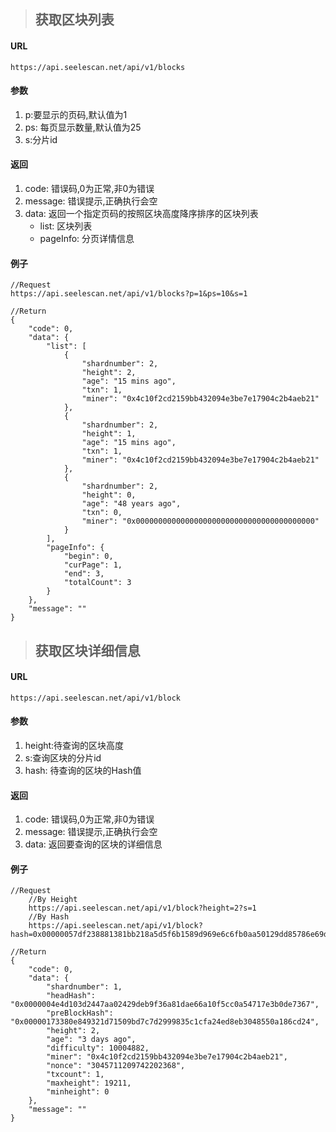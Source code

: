 >## 获取区块列表
#### URL
	https://api.seelescan.net/api/v1/blocks

#### 参数 
1. p:要显示的页码,默认值为1
2. ps: 每页显示数量,默认值为25
3. s:分片id

#### 返回
1. code: 错误码,0为正常,非0为错误
2. message: 错误提示,正确执行会空
3. data: 返回一个指定页码的按照区块高度降序排序的区块列表
	- list: 区块列表
	- pageInfo: 分页详情信息

#### 例子
	//Request
	https://api.seelescan.net/api/v1/blocks?p=1&ps=10&s=1
	
	//Return
	{
		"code": 0, 
		"data": {
			"list": [
				{
					"shardnumber": 2, 
					"height": 2, 
					"age": "15 mins ago", 
					"txn": 1, 
					"miner": "0x4c10f2cd2159bb432094e3be7e17904c2b4aeb21"
				}, 
				{
					"shardnumber": 2, 
					"height": 1, 
					"age": "15 mins ago", 
					"txn": 1, 
					"miner": "0x4c10f2cd2159bb432094e3be7e17904c2b4aeb21"
				}, 
				{
					"shardnumber": 2, 
					"height": 0, 
					"age": "48 years ago", 
					"txn": 0, 
					"miner": "0x0000000000000000000000000000000000000000"
				}
			], 
			"pageInfo": {
				"begin": 0, 
				"curPage": 1, 
				"end": 3, 
				"totalCount": 3
			}
		}, 
		"message": ""
	}

>## 获取区块详细信息
#### URL
	https://api.seelescan.net/api/v1/block
	
#### 参数 
1. height:待查询的区块高度
2. s:查询区块的分片id
2. hash: 待查询的区块的Hash值

#### 返回
1. code: 错误码,0为正常,非0为错误
2. message: 错误提示,正确执行会空
3. data: 返回要查询的区块的详细信息

#### 例子
	//Request
		//By Height
		https://api.seelescan.net/api/v1/block?height=2?s=1
		//By Hash
		https://api.seelescan.net/api/v1/block?hash=0x00000057df238881381bb218a5d5f6b1589d969e6c6fb0aa50129dd85786e69d
	
	//Return
	{
		"code": 0, 
		"data": {
			"shardnumber": 1, 
			"headHash": "0x0000004e4d103d2447aa02429deb9f36a81dae66a10f5cc0a54717e3b0de7367", 
			"preBlockHash": "0x00000173380e849321d71509bd7c7d2999835c1cfa24ed8eb3048550a186cd24", 
			"height": 2, 
			"age": "3 days ago", 
			"difficulty": 10004882, 
			"miner": "0x4c10f2cd2159bb432094e3be7e17904c2b4aeb21", 
			"nonce": "3045711209742202368", 
			"txcount": 1, 
			"maxheight": 19211, 
			"minheight": 0
		}, 
		"message": ""
	}
